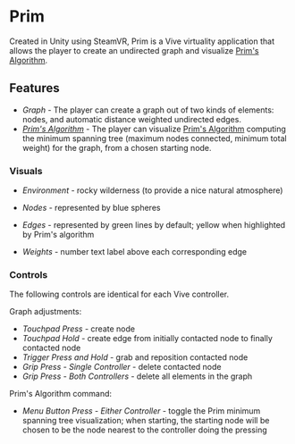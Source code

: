# Prim

Created in Unity using SteamVR, Prim is a Vive virtuality application that allows the player to create an undirected graph and visualize [Prim's Algorithm](https://en.wikipedia.org/wiki/Prim%27s_algorithm).

## Features

* *Graph* - The player can create a graph out of two kinds of elements: nodes, and automatic distance weighted undirected edges.
* *[Prim's Algorithm](https://en.wikipedia.org/wiki/Prim%27s_algorithm)* - The player can visualize [Prim's Algorithm](https://en.wikipedia.org/wiki/Prim%27s_algorithm) computing the minimum spanning tree (maximum nodes connected, minimum total weight) for the graph, from a chosen starting node.

### Visuals

* *Environment* - rocky wilderness (to provide a nice natural atmosphere)

* *Nodes* - represented by blue spheres
* *Edges* - represented by green lines by default; yellow when highlighted by Prim's algorithm
* *Weights* - number text label above each corresponding edge

### Controls

The following controls are identical for each Vive controller.

Graph adjustments:
* *Touchpad Press* - create node
* *Touchpad Hold* - create edge from initially contacted node to finally contacted node 
* *Trigger Press and Hold* - grab and reposition contacted node
* *Grip Press - Single Controller* - delete contacted node
* *Grip Press - Both Controllers* - delete all elements in the graph

Prim's Algorithm command:
* *Menu Button Press - Either Controller* - toggle the Prim minimum spanning tree visualization; when starting, the starting node will be chosen to be the node nearest to the controller doing the pressing
